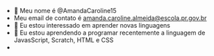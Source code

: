 - 👋 Meu nome é @AmandaCaroline15
- Meu email de contato é amanda.caroline.almeida@escola.pr.gov.br
- 👀 Eu estou interessado em aprender novas linguagens
- 🌱 Eu estou aprendendo a programar recentemente a linguagem de JavasScript, Scratch, HTML e CSS
- 


